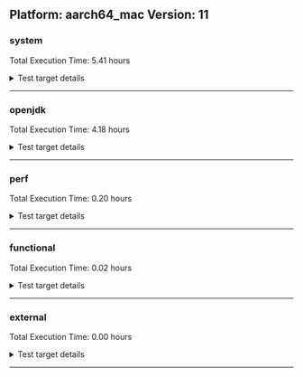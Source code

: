 ## Platform: aarch64_mac Version: 11 

###  system
 Total Execution Time:  5.41  hours
<details><summary>Test target details</summary>

| Test Name | Time |
| --- | --- |
| MiniMix_aot_5m_0 | 685975.00  ms|
| TestJlmRemoteThreadAuth_0 | 636405.00  ms|
| TestJlmRemoteThreadAuth_1 | 635874.00  ms|
| TestJlmRemoteMemoryAuth_0 | 626161.00  ms|
| TestJlmRemoteMemoryAuth_1 | 626041.00  ms|
| TestJlmRemoteClassAuth_0 | 624823.00  ms|
| TestJlmRemoteThreadNoAuth_0 | 624179.00  ms|
| TestJlmRemoteClassAuth_1 | 624130.00  ms|
| TestJlmRemoteThreadNoAuth_1 | 623854.00  ms|
| TestJlmRemoteMemoryNoAuth_0 | 615090.00  ms|
| TestJlmRemoteClassNoAuth_1 | 613436.00  ms|
| TestJlmRemoteClassNoAuth_0 | 613378.00  ms|
| TestJlmRemoteMemoryNoAuth_1 | 593107.00  ms|
| ConcurrentLoadTest_5m_0 | 349250.00  ms|
| ConcurrentLoadTest_5m_1 | 347924.00  ms|
| MiniMix_5m_0 | 345486.00  ms|
| MiniMix_5m_1 | 345452.00  ms|
| DBBLoadTest_5m_1 | 311509.00  ms|
| DBBLoadTest_5m_0 | 311002.00  ms|
| NioLoadTest_5m_0 | 310455.00  ms|
| NioLoadTest_5m_1 | 310241.00  ms|
| MauveMultiThrdLoad_5m_1 | 303125.00  ms|
| MauveMultiThrdLoad_5m_0 | 302906.00  ms|
| MauveSingleInvocLoad_HS_5m_0 | 302668.00  ms|
| MauveSingleThrdLoad_HS_5m_1 | 302576.00  ms|
| MauveSingleInvocLoad_HS_5m_1 | 302485.00  ms|
| MauveSingleThrdLoad_HS_5m_0 | 302476.00  ms|
| MathLoadTest_autosimd_5m_1 | 302218.00  ms|
| MathLoadTest_autosimd_5m_0 | 302216.00  ms|
| MathLoadTest_all_5m_0 | 302199.00  ms|
| MathLoadTest_bigdecimal_5m_0 | 302135.00  ms|
| LambdaLoadTest_HS_5m_0 | 302121.00  ms|
| MathLoadTest_all_5m_1 | 302068.00  ms|
| LambdaLoadTest_HS_5m_1 | 302054.00  ms|
| UtilLoadTest_5m_0 | 302052.00  ms|
| ClassLoadingTest_5m_1 | 302026.00  ms|
| MathLoadTest_bigdecimal_5m_1 | 302018.00  ms|
| UtilLoadTest_5m_1 | 302018.00  ms|
| ClassLoadingTest_5m_0 | 301995.00  ms|
| LangLoadTest_5m_1 | 301945.00  ms|
| LangLoadTest_5m_0 | 301938.00  ms|
| HCRLateAttachWorkload_previewEnabled_0 | 254542.00  ms|
| HCRLateAttachWorkload_previewEnabled_1 | 254175.00  ms|
| TestJlmRemoteNotifierProxyAuth_1 | 129922.00  ms|
| TestJlmRemoteNotifierProxyAuth_0 | 129901.00  ms|
| TestJlmRemoteThreadAuth_2 | 105942.00  ms|
| TestJlmRemoteMemoryAuth_2 | 104510.00  ms|
| TestJlmRemoteClassAuth_2 | 104029.00  ms|
| TestJlmRemoteThreadNoAuth_2 | 103915.00  ms|
| TestJlmRemoteClassNoAuth_2 | 102523.00  ms|
| TestJlmRemoteMemoryNoAuth_2 | 102441.00  ms|
| ConcurrentLoadTest_5m_2 | 58498.00  ms|
| MiniMix_5m_2 | 57333.00  ms|
| CLLoad_0 | 53981.00  ms|
| CLLoad_1 | 53781.00  ms|
| NioLoadTest_5m_2 | 51841.00  ms|
| DBBLoadTest_5m_2 | 51561.00  ms|
| MauveMultiThrdLoad_5m_2 | 50529.00  ms|
| MauveSingleInvocLoad_HS_5m_2 | 50485.00  ms|
| MauveSingleThrdLoad_HS_5m_2 | 50473.00  ms|
| MathLoadTest_autosimd_5m_2 | 50423.00  ms|
| LangLoadTest_5m_2 | 50371.00  ms|
| LambdaLoadTest_HS_5m_2 | 50365.00  ms|
| ClassLoadingTest_5m_2 | 50358.00  ms|
| MathLoadTest_all_5m_2 | 50343.00  ms|
| UtilLoadTest_5m_2 | 50325.00  ms|
| MathLoadTest_bigdecimal_5m_2 | 50307.00  ms|
| HCRLateAttachWorkload_previewEnabled_2 | 42367.00  ms|
| LockingLoadTest_0 | 31968.00  ms|
| LockingLoadTest_1 | 31927.00  ms|
| TestJlmLocal_0 | 27152.00  ms|
| TestJlmLocal_1 | 27022.00  ms|
| TestJlmRemoteNotifierProxyAuth_2 | 21637.00  ms|
| CLLoad_2 | 9629.00  ms|
| ParallelStreamsLoadTest_HS_1 | 8547.00  ms|
| Jlink_ReqMod_0 | 8358.00  ms|
| ParallelStreamsLoadTest_HS_0 | 7974.00  ms|
| Jlink_ReqMod_1 | 7693.00  ms|
| Jlink_AddMLimitM_1 | 6313.00  ms|
| Jlink_AddMLimitM_0 | 6002.00  ms|
| LockingLoadTest_2 | 5320.00  ms|
| PatModImg_Adv_0 | 4883.00  ms|
| PatModImg_Unex_0 | 4645.00  ms|
| UpgModPath_JarImg_0 | 4629.00  ms|
| TestJlmLocal_2 | 4526.00  ms|
| PatModImg_PlatMod_0 | 4497.00  ms|
| PatModImg_Adv_1 | 4438.00  ms|
| PatModImg_Unex_1 | 4408.00  ms|
| PatModImg_AppMod_1 | 4378.00  ms|
| UpgModPath_JarImg_1 | 4369.00  ms|
| UpgModPath_ExpImg_1 | 4153.00  ms|
| PatModImg_PlatMod_1 | 4131.00  ms|
| CLTestImg_0 | 4080.00  ms|
| PatModImg_AppMod_0 | 4044.00  ms|
| Jlink_GenOpt_1 | 3937.00  ms|
| CLTestImg_1 | 3903.00  ms|
| CpMpJlink_1 | 3891.00  ms|
| Jlink_GenOpt_0 | 3832.00  ms|
| jcstress_SampleTestBench_0 | 3726.00  ms|
| UpgModPath_ExpImg_0 | 3650.00  ms|
| CpMpJlink_0 | 3475.00  ms|
| UpgModPath_Jar_0 | 3365.00  ms|
| UpgModPath_Exp_0 | 3167.00  ms|
| UpgModPath_Jar_1 | 3049.00  ms|
| UpgModPath_Exp_1 | 2698.00  ms|
| Jlink_ReqMod_2 | 2132.00  ms|
| AutoMod_Impl1_0 | 1934.00  ms|
| CpMpModJar_0 | 1895.00  ms|
| AutoMod2_1 | 1801.00  ms|
| AutoMod_Impl1_1 | 1789.00  ms|
| InternalAPIs_1 | 1779.00  ms|
| PatMod_AppMod_0 | 1763.00  ms|
| AutoMod_Impl3_0 | 1760.00  ms|
| Jlink_AddMLimitM_2 | 1657.00  ms|
| AutoMod2_0 | 1644.00  ms|
| PatMod_PlatMod_0 | 1640.00  ms|
| AutoMod1_1 | 1634.00  ms|
| PatMod_Adv_1 | 1633.00  ms|
| PatMod_Adv_0 | 1628.00  ms|
| PatMod_PlatMod_1 | 1625.00  ms|
| AutoMod_Impl2_0 | 1623.00  ms|
| AutoMod1_0 | 1619.00  ms|
| InternalAPIs_0 | 1618.00  ms|
| AutoMod_Impl2_1 | 1616.00  ms|
| AutoMod_Impl3_1 | 1609.00  ms|
| CpMpModJar_1 | 1558.00  ms|
| ParallelStreamsLoadTest_HS_2 | 1510.00  ms|
| PatMod_Unex_0 | 1493.00  ms|
| PatModImg_Adv_2 | 1488.00  ms|
| PatMod_AppMod_1 | 1488.00  ms|
| PatMod_Unex_1 | 1486.00  ms|
| CLTest_0 | 1406.00  ms|
| SLTest_1 | 1358.00  ms|
| SLTest_0 | 1352.00  ms|
| PatModImg_AppMod_2 | 1350.00  ms|
| CpMpModJar3_0 | 1310.00  ms|
| PatModImg_PlatMod_2 | 1299.00  ms|
| Jlink_GenOpt_2 | 1216.00  ms|
| UpgModPath_JarImg_2 | 1149.00  ms|
| UpgModPath_ExpImg_2 | 1131.00  ms|
| CpMpModJar2_0 | 1110.00  ms|
| CpMpModJar2_1 | 1105.00  ms|
| CpMpModJar3_1 | 1104.00  ms|
| CpMp_CpMp_0 | 1099.00  ms|
| CpMp3_0 | 1057.00  ms|
| CpMp_MP_0 | 1053.00  ms|
| CpMp_MP_1 | 1053.00  ms|
| CpMp3_1 | 1052.00  ms|
| CLTest_1 | 1049.00  ms|
| CpMp2_1 | 1048.00  ms|
| CpMp2_0 | 1046.00  ms|
| CpMp_CpMp_1 | 1033.00  ms|
| PatModImg_Unex_2 | 983.00  ms|
| CLTestImg_2 | 933.00  ms|
| CpMpJlink_2 | 874.00  ms|
| UpgModPath_Jar_2 | 672.00  ms|
| PatMod_Unex_2 | 611.00  ms|
| PatMod_PlatMod_2 | 606.00  ms|
| UpgModPath_Exp_2 | 485.00  ms|
| InternalAPIs_2 | 483.00  ms|
| AutoMod2_2 | 478.00  ms|
| MachineInfo_0 | 472.00  ms|
| CpMpModJar_2 | 451.00  ms|
| AutoMod_Impl2_2 | 447.00  ms|
| AutoMod_Impl1_2 | 444.00  ms|
| CpMp_CpMp_2 | 363.00  ms|
| PatMod_Adv_2 | 307.00  ms|
| AutoMod1_2 | 307.00  ms|
| AutoMod_Impl3_2 | 306.00  ms|
| PatMod_AppMod_2 | 282.00  ms|
| SLTest_2 | 263.00  ms|
| CpMpModJar3_2 | 223.00  ms|
| CpMpModJar2_2 | 220.00  ms|
| CLTest_2 | 213.00  ms|
| CpMp2_2 | 212.00  ms|
| CpMp_MP_2 | 210.00  ms|
| CpMp3_2 | 210.00  ms|
| CLStressCRI_2 | 63.00  ms|
| OAuthTest_0 | 62.00  ms|
| CLStressCRI_1 | 62.00  ms|
| CLStressLayers_1 | 62.00  ms|
| CLStressLayers_0 | 62.00  ms|
| ExplMod_0 | 62.00  ms|
| JdiTest_2 | 61.00  ms|
| ExplMod_1 | 61.00  ms|
| CLStressCRI_0 | 61.00  ms|
| JdiTest_0 | 61.00  ms|
| JdiTest_1 | 61.00  ms|
| ExplMod_2 | 61.00  ms|
| CLStressLayers_2 | 60.00  ms|
</details>

---

###  openjdk
 Total Execution Time:  4.18  hours
<details><summary>Test target details</summary>

| Test Name | Time |
| --- | --- |
| jvm_compiler_0 | 1695531.00  ms|
| jvm_compiler_1 | 1691398.00  ms|
| jdk_net_1 | 1102569.00  ms|
| jdk_net_0 | 1096911.00  ms|
| jdk_security3_0 | 545899.00  ms|
| jdk_security3_1 | 543077.00  ms|
| jvm_compiler_2 | 412235.00  ms|
| jdk_nio_0 | 395912.00  ms|
| jdk_nio_1 | 390041.00  ms|
| jdk_rmi_0 | 358025.00  ms|
| jdk_rmi_1 | 358001.00  ms|
| hotspot_custom_1 | 311980.00  ms|
| hotspot_custom_0 | 311461.00  ms|
| jdk_util_0 | 294901.00  ms|
| jdk_util_1 | 289582.00  ms|
| jdk_net_2 | 272729.00  ms|
| jdk_lang_0 | 242575.00  ms|
| jdk_lang_1 | 240547.00  ms|
| jdk_tools_0 | 206000.00  ms|
| jdk_tools_1 | 203847.00  ms|
| jdk_jdi_0 | 189467.00  ms|
| jdk_jdi_1 | 187126.00  ms|
| jdk_jmx_1 | 181878.00  ms|
| jdk_jmx_0 | 181790.00  ms|
| jdk_other_0 | 179900.00  ms|
| jdk_other_1 | 179509.00  ms|
| jdk_security1_0 | 141929.00  ms|
| jdk_security1_1 | 140278.00  ms|
| jdk_security4_1 | 140042.00  ms|
| jdk_security4_0 | 139620.00  ms|
| jdk_security3_2 | 136732.00  ms|
| jdk_jfr_1 | 136504.00  ms|
| jdk_jfr_0 | 132349.00  ms|
| jdk_beans_0 | 116481.00  ms|
| jdk_beans_1 | 112911.00  ms|
| jdk_nio_2 | 101122.00  ms|
| jdk_management_0 | 94153.00  ms|
| jdk_rmi_2 | 89455.00  ms|
| jdk_management_1 | 84929.00  ms|
| hotspot_custom_2 | 77344.00  ms|
| jdk11_tier1_pack200_0 | 72626.00  ms|
| jdk11_tier1_pack200_1 | 71628.00  ms|
| jdk_tools_2 | 51401.00  ms|
| jdk_jdi_2 | 46429.00  ms|
| jdk_util_2 | 46216.00  ms|
| jdk_jmx_2 | 44969.00  ms|
| jdk_other_2 | 44296.00  ms|
| jdk_security2_0 | 41793.00  ms|
| jdk_security2_1 | 41174.00  ms|
| jdk_lang_2 | 38282.00  ms|
| jdk_instrument_1 | 37019.00  ms|
| jdk_instrument_0 | 36712.00  ms|
| jdk_text_0 | 36538.00  ms|
| jdk_text_1 | 36280.00  ms|
| jdk_io_0 | 35709.00  ms|
| jdk_time_0 | 35358.00  ms|
| jdk_security1_2 | 35221.00  ms|
| jdk_security4_2 | 34767.00  ms|
| jdk_time_1 | 34592.00  ms|
| jdk_io_1 | 34387.00  ms|
| jdk_jfr_2 | 32229.00  ms|
| jdk_beans_2 | 28824.00  ms|
| jdk_math_0 | 26260.00  ms|
| jdk_math_1 | 25525.00  ms|
| jdk_management_2 | 25321.00  ms|
| jdk_custom_1 | 21868.00  ms|
| jdk_custom_0 | 21406.00  ms|
| jdk11_tier1_cipher_2 | 16135.00  ms|
| jdk11_tier1_cipher_1 | 15986.00  ms|
| jdk11_tier1_cipher_0 | 15934.00  ms|
| runtime_nestmate_0 | 14435.00  ms|
| jdk_svc_sanity_0 | 14210.00  ms|
| jdk11_tier1_buffer_1 | 13930.00  ms|
| jdk_svc_sanity_1 | 13692.00  ms|
| runtime_nestmate_1 | 13513.00  ms|
| jdk11_tier1_buffer_0 | 13427.00  ms|
| jdk_security_infra_1 | 11588.00  ms|
| jdk11_tier1_pack200_2 | 11555.00  ms|
| jvm_native_sanity_0 | 11508.00  ms|
| jvm_native_sanity_1 | 11044.00  ms|
| jdk_security_infra_0 | 10132.00  ms|
| jdk_build_0 | 10082.00  ms|
| jdk_security2_2 | 9955.00  ms|
| jdk_build_1 | 9905.00  ms|
| jdk_instrument_2 | 9020.00  ms|
| jdk_text_2 | 8516.00  ms|
| jdk_time_2 | 8344.00  ms|
| jdk_io_2 | 8214.00  ms|
| jdk11_tier1_iso8859_0 | 6882.00  ms|
| jdk_native_sanity_0 | 6782.00  ms|
| jdk11_tier1_iso8859_1 | 6777.00  ms|
| jdk_native_sanity_1 | 6671.00  ms|
| jdk_custom_2 | 5068.00  ms|
| jdk_math_2 | 4150.00  ms|
| langtools_custom_0 | 3751.00  ms|
| langtools_custom_1 | 3542.00  ms|
| runtime_nestmate_2 | 3223.00  ms|
| jdk_svc_sanity_2 | 2847.00  ms|
| jdk_security_infra_2 | 2271.00  ms|
| jvm_native_sanity_2 | 2220.00  ms|
| jdk_build_2 | 2204.00  ms|
| jdk11_tier1_buffer_2 | 2144.00  ms|
| jdk_native_sanity_2 | 1644.00  ms|
| jdk11_tier1_iso8859_2 | 991.00  ms|
| langtools_custom_2 | 865.00  ms|
| jdk_swing_2 | 68.00  ms|
| jdk_imageio_1 | 67.00  ms|
| jdk_client_sanity_1 | 66.00  ms|
| jdk_awt_2 | 64.00  ms|
| jdk_jfc_demo_0 | 64.00  ms|
| jdk_swing_1 | 63.00  ms|
| jdk_sound_1 | 63.00  ms|
| jdk_swing_0 | 62.00  ms|
| jdk_jfc_demo_2 | 62.00  ms|
| jdk_awt_0 | 62.00  ms|
| jdk_2d_1 | 62.00  ms|
| jdk_jfc_demo_1 | 61.00  ms|
| jdk_awt_1 | 61.00  ms|
| jdk_client_sanity_0 | 61.00  ms|
| jdk_2d_2 | 61.00  ms|
| jdk_2d_0 | 61.00  ms|
| jdk_imageio_0 | 61.00  ms|
| jdk_imageio_2 | 61.00  ms|
| jdk_client_sanity_2 | 61.00  ms|
| jdk_sound_0 | 60.00  ms|
| jdk_sound_2 | 59.00  ms|
| jdk_lang_native_win_2 | 41.00  ms|
| jdk_lang_native_win_0 | 41.00  ms|
| jdk_lang_native_win_1 | 41.00  ms|
</details>

---

###  perf
 Total Execution Time:  0.20  hours
<details><summary>Test target details</summary>

| Test Name | Time |
| --- | --- |
| renaissance-movie-lens_0 | 189016.00  ms|
| renaissance-als_0 | 84017.00  ms|
| renaissance-future-genetic_0 | 65453.00  ms|
| renaissance-fj-kmeans_0 | 61556.00  ms|
| renaissance-finagle-http_0 | 40320.00  ms|
| renaissance-mnemonics_0 | 37946.00  ms|
| renaissance-gauss-mix_0 | 36417.00  ms|
| renaissance-chi-square_0 | 33887.00  ms|
| renaissance-par-mnemonics_0 | 32777.00  ms|
| renaissance-dec-tree_0 | 32275.00  ms|
| renaissance-log-regression_0 | 28102.00  ms|
| renaissance-philosophers_0 | 26363.00  ms|
| renaissance-scala-kmeans_0 | 13255.00  ms|
| dacapo-h2_0 | 7554.00  ms|
| dacapo-jython_0 | 5640.00  ms|
| dacapo-xalan_0 | 2420.00  ms|
| dacapo-avrora_0 | 2332.00  ms|
| dacapo-fop_0 | 1851.00  ms|
| dacapo-sunflow_0 | 1771.00  ms|
| dacapo-pmd_0 | 1508.00  ms|
| dacapo-luindex_0 | 1117.00  ms|
| renaissance-akka-uct_0 | 61.00  ms|
| renaissance-finagle-chirper_0 | 60.00  ms|
| dacapo-tomcat_0 | 60.00  ms|
| renaissance-naive-bayes_0 | 60.00  ms|
| dacapo-lusearch-fix_0 | 59.00  ms|
| renaissance-db-shootout_0 | 59.00  ms|
| IdleMicrobenchmark_HS_0 | 40.00  ms|
</details>

---

###  functional
 Total Execution Time:  0.02  hours
<details><summary>Test target details</summary>

| Test Name | Time |
| --- | --- |
| MBCS_Tests_charsets_0 | 38206.00  ms|
| SecurityTests_0 | 2623.00  ms|
| IllegalAccessProtectedMethodTest_0 | 564.00  ms|
| MBCS_Tests_property_utf8_0 | 494.00  ms|
| MBCS_Tests_language_tag_0 | 491.00  ms|
| testXXArgumentTesting_0 | 465.00  ms|
| MBCS_Tests_datetime_0 | 447.00  ms|
| openj9_jsr292Test_0 | 446.00  ms|
| MBCS_Tests_datetime_formatter_0 | 386.00  ms|
| jsr292BootstrapTest_0 | 360.00  ms|
| cmdLineTester_getPid_0 | 322.00  ms|
| vmLifecyleTests_1 | 63.00  ms|
| vmLifecyleTests_2 | 62.00  ms|
| vmLifecyleTests_4 | 62.00  ms|
| vmLifecyleTests_5 | 62.00  ms|
| MBCS_Tests_codepage_ja_windows_0 | 61.00  ms|
| vmLifecyleTests_3 | 61.00  ms|
| vmLifecyleTests_0 | 61.00  ms|
| cmdLineTester_libpathTestRtfChild_0 | 61.00  ms|
| SyntheticGCWorkload_TestCase_0 | 61.00  ms|
| MBCS_Tests_StAX_Ja_JP_aix_0 | 57.00  ms|
| MBCS_Tests_env_ko_KR_linux_0 | 56.00  ms|
| MBCS_Tests_codepage_Ja_JP_aix_0 | 53.00  ms|
| MBCS_Tests_nio_zh_TW_linux_0 | 52.00  ms|
| MBCS_Tests_regex_ZH_TW_aix_0 | 50.00  ms|
| MBCS_Tests_locale_matching_zh_CN_linux_0 | 50.00  ms|
| MBCS_Tests_regex_Ja_JP_aix_0 | 49.00  ms|
| MBCS_Tests_codepage_tw_windows_0 | 48.00  ms|
| MBCS_Tests_scanner_Zh_CN_aix_0 | 48.00  ms|
| MBCS_Tests_env_Zh_TW_aix_0 | 48.00  ms|
| MBCS_Tests_env_ja_JP_aix_0 | 47.00  ms|
| MBCS_Tests_locale_matching_ko_windows_0 | 46.00  ms|
| MBCS_Tests_coin_ja_JP_linux_0 | 45.00  ms|
| MBCS_Tests_pref_ZH_CN_aix_0 | 45.00  ms|
| MBCS_Tests_CLDR_11_Ja_JP_aix_0 | 45.00  ms|
| MBCS_Tests_env_windows_0 | 45.00  ms|
| MBCS_Tests_env_KO_KR_aix_0 | 44.00  ms|
| MBCS_Tests_nio_ko_windows_0 | 44.00  ms|
| MBCS_Tests_StAX_ZH_TW_aix_0 | 43.00  ms|
| MBCS_Tests_CLDR_11_windows_0 | 43.00  ms|
| MBCS_Tests_StAX_zh_CN_linux_0 | 43.00  ms|
| MBCS_Tests_IDN_KO_KR_aix_0 | 42.00  ms|
| MBCS_Tests_annotation_ZH_CN_aix_0 | 42.00  ms|
| MBCS_Tests_codepage_zh_CN_linux_0 | 42.00  ms|
| testExample_0 | 42.00  ms|
| MBCS_Tests_Compiler_ja_JP_linux_0 | 42.00  ms|
| MBCS_Tests_StAX_ja_JP_aix_0 | 42.00  ms|
| MBCS_Tests_i18n_KO_KR_aix_0 | 41.00  ms|
| MBCS_Tests_coin_JA_JP_aix_0 | 41.00  ms|
| MBCS_Tests_CLDR_11_ZH_TW_aix_0 | 41.00  ms|
| MBCS_Tests_codepage_ko_KR_aix_0 | 41.00  ms|
| MBCS_Tests_CLDR_11_Zh_TW_aix_0 | 41.00  ms|
| MBCS_Tests_nio_windows_0 | 41.00  ms|
| MBCS_Tests_urlclassloader_tw_windows_0 | 41.00  ms|
| cmdLineTester_classesdbgddrext_zos_0 | 41.00  ms|
| MBCS_Tests_codepage_Zh_CN_aix_0 | 41.00  ms|
| MBCS_Tests_CLDR_11_ZH_CN_aix_0 | 41.00  ms|
| MBCS_Tests_nio_zh_TW_aix_0 | 41.00  ms|
| MBCS_Tests_CLDR_11_Zh_CN_aix_0 | 41.00  ms|
| MBCS_Tests_env_ko_KR_aix_0 | 41.00  ms|
| MBCS_Tests_codepage_windows_0 | 41.00  ms|
| MBCS_Tests_annotation_Zh_TW_aix_0 | 41.00  ms|
| MBCS_Tests_codepage_KO_KR_aix_0 | 41.00  ms|
| MBCS_Tests_locale_matching_ZH_CN_aix_0 | 41.00  ms|
| MBCS_Tests_coin_ko_KR_aix_0 | 41.00  ms|
| MBCS_Tests_jaxp14_Zh_CN_aix_0 | 41.00  ms|
| MBCS_Tests_CLDR_11_zh_CN_aix_0 | 41.00  ms|
| MBCS_Tests_file_zh_CN.aix_0 | 41.00  ms|
| MBCS_Tests_codepage_JA_JP_aix_0 | 41.00  ms|
| MBCS_Tests_formatter_Zh_TW_aix_0 | 41.00  ms|
| MBCS_Tests_regex_ko_KR_linux_0 | 41.00  ms|
| MBCS_Tests_file_zh_TW_linux_0 | 40.00  ms|
| MBCS_Tests_CLDR_11_ja_JP_linux_0 | 40.00  ms|
| MBCS_Tests_codepage_ZH_CN_aix_0 | 40.00  ms|
| MBCS_Tests_i18n_JA_JP_aix_0 | 40.00  ms|
| MBCS_Tests_annotation_zh_TW_linux_0 | 40.00  ms|
| MBCS_Tests_CLDR_11_zh_CN_linux_0 | 40.00  ms|
| MBCS_Tests_urlclassloader_KO_KR_aix_0 | 40.00  ms|
| MBCS_Tests_Compiler_ko_KR_linux_0 | 40.00  ms|
| MBCS_Tests_codepage_ko_KR_linux_0 | 40.00  ms|
| MBCS_Tests_codepage_ko_windows_0 | 40.00  ms|
| MBCS_Tests_locale_matching_ja_JP_linux_0 | 40.00  ms|
| MBCS_Tests_CLDR_11_ja_JP_aix_0 | 40.00  ms|
| MBCS_Tests_codepage_zh_TW_linux_0 | 40.00  ms|
| MBCS_Tests_codepage_zh_CN_aix_0 | 40.00  ms|
| MBCS_Tests_jaxp14_ko_windows_0 | 40.00  ms|
| MBCS_Tests_CLDR_11_ko_KR_linux_0 | 40.00  ms|
| MBCS_Tests_CLDR_11_KO_KR_aix_0 | 40.00  ms|
| MBCS_Tests_i18n_ko_KR_aix_0 | 40.00  ms|
| MBCS_Tests_CLDR_11_JA_JP_aix_0 | 40.00  ms|
| MBCS_Tests_scanner_Zh_TW_aix_0 | 40.00  ms|
| MBCS_Tests_locale_matching_tw_windows_0 | 40.00  ms|
| MBCS_Tests_jaxp14_KO_KR_aix_0 | 40.00  ms|
| MBCS_Tests_jaxp14_Zh_TW_aix_0 | 40.00  ms|
| MBCS_Tests_annotation_Zh_CN_aix_0 | 40.00  ms|
| MBCS_Tests_file_ja_windows_0 | 40.00  ms|
| MBCS_Tests_CLDR_11_zh_TW_linux_0 | 40.00  ms|
| MBCS_Tests_urlclassloader_Ja_JP_aix_0 | 40.00  ms|
| MBCS_Tests_codepage_ja_JP_aix_0 | 40.00  ms|
| MBCS_Tests_nio_JA_JP_aix_0 | 40.00  ms|
| MBCS_Tests_env_zh_CN_aix_0 | 40.00  ms|
| MBCS_Tests_Compiler_ZH_TW_aix_0 | 40.00  ms|
| MBCS_Tests_locale_matching_zh_CN_aix_0 | 40.00  ms|
| MBCS_Tests_annotation_ja_JP_aix_0 | 40.00  ms|
| MBCS_Tests_formatter_ja_JP_aix_0 | 40.00  ms|
| MBCS_Tests_i18n_windows_0 | 40.00  ms|
| MBCS_Tests_CLDR_11_zh_TW_aix_0 | 40.00  ms|
| MBCS_Tests_scanner_ZH_TW_aix_0 | 40.00  ms|
| MBCS_Tests_codepoint_aix_0 | 40.00  ms|
| MBCS_Tests_urlclassloader_ZH_CN_aix_0 | 40.00  ms|
| MBCS_Tests_nio_ko_KR_aix_0 | 40.00  ms|
| MBCS_Tests_formatter_ko_KR_linux_0 | 40.00  ms|
| MBCS_Tests_file_cn_windows_0 | 40.00  ms|
| MBCS_Tests_i18n_ko_KR_linux_0 | 40.00  ms|
| MBCS_Tests_coin_ZH_TW_aix_0 | 40.00  ms|
| MBCS_Tests_locale_matching_KO_KR_aix_0 | 40.00  ms|
| MBCS_Tests_CLDR_11_ko_KR_aix_0 | 40.00  ms|
| MBCS_Tests_jaxp14_zh_TW_linux_0 | 40.00  ms|
| MBCS_Tests_urlclassloader_Zh_TW_aix_0 | 40.00  ms|
| MBCS_Tests_StAX_Zh_TW_aix_0 | 40.00  ms|
| MBCS_Tests_jaxp14_ko_KR_linux_0 | 40.00  ms|
| MBCS_Tests_jdbc41_ja_windows_0 | 40.00  ms|
| MBCS_Tests_scanner_Ja_JP_aix_0 | 40.00  ms|
| MBCS_Tests_Compiler_ko_KR_aix_0 | 40.00  ms|
| MBCS_Tests_pref_Ja_JP_aix_0 | 40.00  ms|
| MBCS_Tests_pref_ja_windows_0 | 40.00  ms|
| MBCS_Tests_Compiler_KO_KR_aix_0 | 40.00  ms|
| MBCS_Tests_pref_zh_TW_linux_0 | 40.00  ms|
| MBCS_Tests_formatter_zh_TW_aix_0 | 40.00  ms|
| MBCS_Tests_jdbc41_ja_JP_aix_0 | 40.00  ms|
| MBCS_Tests_StAX_KO_KR_aix_0 | 40.00  ms|
| MBCS_Tests_scanner_ja_JP_aix_0 | 40.00  ms|
| MBCS_Tests_IDN_JA_JP_aix_0 | 40.00  ms|
| MBCS_Tests_IDN_zh_CN_aix_0 | 40.00  ms|
| MBCS_Tests_pref_zh_TW_aix_0 | 40.00  ms|
| MBCS_Tests_jdbc41_Ja_JP_aix_0 | 40.00  ms|
| MBCS_Tests_codepage_ZH_TW_aix_0 | 40.00  ms|
| MBCS_Tests_formatter_windows_0 | 40.00  ms|
| MBCS_Tests_coin_Zh_TW_aix_0 | 40.00  ms|
| MBCS_Tests_scanner_ZH_CN_aix_0 | 40.00  ms|
| MBCS_Tests_StAX_windows_0 | 40.00  ms|
| MBCS_Tests_locale_matching_ja_windows_0 | 40.00  ms|
| MBCS_Tests_StAX_ja_JP_linux_0 | 40.00  ms|
| MBCS_Tests_file_ko_windows_0 | 40.00  ms|
| MBCS_Tests_file_ja_JP.aix_0 | 40.00  ms|
| MBCS_Tests_jaxp14_JA_JP_aix_0 | 40.00  ms|
| MBCS_Tests_IDN_windows_0 | 40.00  ms|
| MBCS_Tests_IDN_Zh_CN_aix_0 | 40.00  ms|
| MBCS_Tests_StAX_JA_JP_aix_0 | 40.00  ms|
| MBCS_Tests_annotation_zh_TW_aix_0 | 40.00  ms|
| MBCS_Tests_pref_tw_windows_0 | 40.00  ms|
| MBCS_Tests_env_ja_JP_linux_0 | 40.00  ms|
| MBCS_Tests_i18n_ZH_TW_aix_0 | 40.00  ms|
| MBCS_Tests_regex_KO_KR_aix_0 | 40.00  ms|
| MBCS_Tests_regex_zh_TW_linux_0 | 40.00  ms|
| MBCS_Tests_unicode_windows_0 | 40.00  ms|
| MBCS_Tests_i18n_zh_CN_aix_0 | 40.00  ms|
| MBCS_Tests_urlclassloader_zh_CN_aix_0 | 40.00  ms|
| MBCS_Tests_file_ja_JP_linux_0 | 40.00  ms|
| MBCS_Tests_formatter_ZH_TW_aix_0 | 40.00  ms|
| MBCS_Tests_pref_zh_CN_aix_0 | 40.00  ms|
| MBCS_Tests_codepage_Zh_TW_aix_0 | 40.00  ms|
| MBCS_Tests_codepage_cn_windows_0 | 40.00  ms|
| MBCS_Tests_Compiler_zh_TW_linux_0 | 40.00  ms|
| MBCS_Tests_jdbc41_ja_JP_linux_0 | 40.00  ms|
| MBCS_Tests_urlclassloader_zh_TW_aix_0 | 40.00  ms|
| MBCS_Tests_formatter_zh_CN_aix_0 | 40.00  ms|
| MBCS_Tests_Compiler_ZH_CN_aix_0 | 40.00  ms|
| MBCS_Tests_Compiler_zh_CN_aix_0 | 40.00  ms|
| MBCS_Tests_regex_zh_CN_linux_0 | 40.00  ms|
| MBCS_Tests_codepage_zh_TW_aix_0 | 40.00  ms|
| MBCS_Tests_regex_windows_0 | 40.00  ms|
| MBCS_Tests_IDN_zh_CN_linux_0 | 40.00  ms|
| MBCS_Tests_IDN_zh_TW_aix_0 | 40.00  ms|
| MBCS_Tests_regex_zh_CN_aix_0 | 40.00  ms|
| MBCS_Tests_IDN_ja_windows_0 | 40.00  ms|
| MBCS_Tests_locale_matching_windows_0 | 40.00  ms|
| MBCS_Tests_regex_cn_windows_0 | 40.00  ms|
| MBCS_Tests_annotation_zh_CN_linux_0 | 39.00  ms|
| MBCS_Tests_coin_tw_windows_0 | 39.00  ms|
| MBCS_Tests_IDN_ja_JP_linux_0 | 39.00  ms|
| MBCS_Tests_file_ZH_CN.aix_0 | 39.00  ms|
| MBCS_Tests_IDN_Zh_TW_aix_0 | 39.00  ms|
| MBCS_Tests_jdbc41_ko_KR_aix_0 | 39.00  ms|
| MBCS_Tests_jaxp14_zh_CN_linux_0 | 39.00  ms|
| MBCS_Tests_urlclassloader_windows_0 | 39.00  ms|
| MBCS_Tests_i18n_ja_JP_linux_0 | 39.00  ms|
| MBCS_Tests_scanner_KO_KR_aix_0 | 39.00  ms|
| MBCS_Tests_formatter_ko_KR_aix_0 | 39.00  ms|
| MBCS_Tests_scanner_ja_windows_0 | 39.00  ms|
| MBCS_Tests_scanner_ko_KR_aix_0 | 39.00  ms|
| MBCS_Tests_Compiler_Zh_CN_aix_0 | 39.00  ms|
| MBCS_Tests_regex_ko_KR_aix_0 | 39.00  ms|
| MBCS_Tests_regex_zh_TW_aix_0 | 39.00  ms|
| MBCS_Tests_regex_Zh_CN_aix_0 | 39.00  ms|
| MBCS_Tests_urlclassloader_ja_JP_aix_0 | 39.00  ms|
| MBCS_Tests_IDN_ko_KR_aix_0 | 39.00  ms|
| MBCS_Tests_file_windows_0 | 39.00  ms|
| MBCS_Tests_file_Zh_CN.aix_0 | 39.00  ms|
| MBCS_Tests_StAX_ko_KR_linux_0 | 39.00  ms|
| MBCS_Tests_IDN_ZH_TW_aix_0 | 39.00  ms|
| MBCS_Tests_annotation_ko_KR_linux_0 | 39.00  ms|
| MBCS_Tests_jaxp14_zh_CN_aix_0 | 39.00  ms|
| MBCS_Tests_locale_matching_cn_windows_0 | 39.00  ms|
| MBCS_Tests_Compiler_JA_JP_aix_0 | 39.00  ms|
| MBCS_Tests_Compiler_Zh_TW_aix_0 | 39.00  ms|
| MBCS_Tests_env_Zh_CN_aix_0 | 39.00  ms|
| MBCS_Tests_nio_Zh_TW_aix_0 | 39.00  ms|
| MBCS_Tests_formatter_Zh_CN_aix_0 | 39.00  ms|
| MBCS_Tests_nio_ko_KR_linux_0 | 39.00  ms|
| MBCS_Tests_locale_matching_zh_TW_linux_0 | 39.00  ms|
| MBCS_Tests_jdbc41_windows_0 | 39.00  ms|
| MBCS_Tests_codepoint_windows_0 | 39.00  ms|
| MBCS_Tests_locale_matching_ja_JP_aix_0 | 39.00  ms|
| MBCS_Tests_pref_cn_windows_0 | 39.00  ms|
| MBCS_Tests_StAX_zh_TW_linux_0 | 39.00  ms|
| MBCS_Tests_coin_windows_0 | 39.00  ms|
| MBCS_Tests_scanner_windows_0 | 39.00  ms|
| MBCS_Tests_formatter_zh_TW_linux_0 | 39.00  ms|
| MBCS_Tests_pref_ZH_TW_aix_0 | 39.00  ms|
| MBCS_Tests_coin_ko_windows_0 | 39.00  ms|
| MBCS_Tests_pref_Zh_TW_aix_0 | 39.00  ms|
| MBCS_Tests_IDN_ko_KR_linux_0 | 39.00  ms|
| MBCS_Tests_IDN_ja_JP_aix_0 | 39.00  ms|
| MBCS_Tests_regex_tw_windows_0 | 39.00  ms|
| MBCS_Tests_Compiler_zh_TW_aix_0 | 39.00  ms|
| MBCS_Tests_pref_ja_JP_aix_0 | 39.00  ms|
| MBCS_Tests_nio_ZH_CN_aix_0 | 39.00  ms|
| MBCS_Tests_IDN_Ja_JP_aix_0 | 39.00  ms|
| MBCS_Tests_StAX_ko_KR_aix_0 | 39.00  ms|
| MBCS_Tests_nio_KO_KR_aix_0 | 39.00  ms|
| MBCS_Tests_pref_ja_JP_linux_0 | 39.00  ms|
| MBCS_Tests_file_Ja_JP.aix_0 | 39.00  ms|
| MBCS_Tests_jaxp14_ja_JP_linux_0 | 39.00  ms|
| MBCS_Tests_Compiler_zh_CN_linux_0 | 39.00  ms|
| MBCS_Tests_scanner_cn_windows_0 | 39.00  ms|
| MBCS_Tests_jdbc41_Zh_TW_aix_0 | 39.00  ms|
| MBCS_Tests_coin_ja_JP_aix_0 | 39.00  ms|
| MBCS_Tests_coin_zh_TW_aix_0 | 39.00  ms|
| MBCS_Tests_formatter_cn_windows_0 | 39.00  ms|
| MBCS_Tests_jdbc41_JA_JP_aix_0 | 39.00  ms|
| MBCS_Tests_jdbc41_Zh_CN_aix_0 | 39.00  ms|
| MBCS_Tests_Compiler_ja_JP_aix_0 | 39.00  ms|
| MBCS_Tests_StAX_ZH_CN_aix_0 | 39.00  ms|
| MBCS_Tests_nio_ZH_TW_aix_0 | 39.00  ms|
| MBCS_Tests_IDN_tw_windows_0 | 39.00  ms|
| MBCS_Tests_file_ko_KR_linux_0 | 39.00  ms|
| MBCS_Tests_urlclassloader_ko_windows_0 | 39.00  ms|
| MBCS_Tests_nio_zh_CN_linux_0 | 39.00  ms|
| MBCS_Tests_formatter_ja_JP_linux_0 | 39.00  ms|
| MBCS_Tests_codepoint_linux_0 | 39.00  ms|
| MBCS_Tests_scanner_ja_JP_linux_0 | 39.00  ms|
| MBCS_Tests_file_zh_CN_linux_0 | 39.00  ms|
| MBCS_Tests_pref_ko_KR_linux_0 | 39.00  ms|
| MBCS_Tests_i18n_zh_TW_aix_0 | 39.00  ms|
| MBCS_Tests_formatter_tw_windows_0 | 39.00  ms|
| MBCS_Tests_file_ko_KR.aix_0 | 39.00  ms|
| MBCS_Tests_i18n_Zh_TW_aix_0 | 39.00  ms|
| MBCS_Tests_regex_JA_JP_aix_0 | 39.00  ms|
| MBCS_Tests_coin_ZH_CN_aix_0 | 39.00  ms|
| MBCS_Tests_formatter_Ja_JP_aix_0 | 39.00  ms|
| MBCS_Tests_annotation_Ja_JP_aix_0 | 39.00  ms|
| MBCS_Tests_scanner_JA_JP_aix_0 | 39.00  ms|
| MBCS_Tests_Compiler_windows_0 | 39.00  ms|
| MBCS_Tests_scanner_zh_TW_linux_0 | 39.00  ms|
| MBCS_Tests_annotation_windows_0 | 39.00  ms|
| MBCS_Tests_jaxp14_ZH_CN_aix_0 | 39.00  ms|
| MBCS_Tests_annotation_JA_JP_aix_0 | 39.00  ms|
| MBCS_Tests_urlclassloader_JA_JP_aix_0 | 39.00  ms|
| MBCS_Tests_coin_Ja_JP_aix_0 | 39.00  ms|
| MBCS_Tests_env_ZH_TW_aix_0 | 39.00  ms|
| MBCS_Tests_urlclassloader_ko_KR_linux_0 | 39.00  ms|
| MBCS_Tests_file_Zh_TW.aix_0 | 39.00  ms|
| MBCS_Tests_jaxp14_ja_windows_0 | 39.00  ms|
| MBCS_Tests_env_zh_TW_aix_0 | 39.00  ms|
| MBCS_Tests_formatter_JA_JP_aix_0 | 39.00  ms|
| MBCS_Tests_i18n_zh_TW_linux_0 | 39.00  ms|
| MBCS_Tests_pref_windows_0 | 39.00  ms|
| MBCS_Tests_codepage_ja_JP_linux_0 | 39.00  ms|
| MBCS_Tests_urlclassloader_ko_KR_aix_0 | 39.00  ms|
| MBCS_Tests_jdbc41_zh_CN_aix_0 | 39.00  ms|
| MBCS_Tests_unicode_linux_0 | 39.00  ms|
| MBCS_Tests_locale_matching_ko_KR_aix_0 | 39.00  ms|
| MBCS_Tests_urlclassloader_ZH_TW_aix_0 | 39.00  ms|
| MBCS_Tests_jaxp14_ko_KR_aix_0 | 39.00  ms|
| MBCS_Tests_formatter_ZH_CN_aix_0 | 39.00  ms|
| MBCS_Tests_coin_ja_windows_0 | 39.00  ms|
| MBCS_Tests_jaxp14_tw_windows_0 | 39.00  ms|
| MBCS_Tests_coin_zh_CN_aix_0 | 39.00  ms|
| MBCS_Tests_StAX_tw_windows_0 | 39.00  ms|
| MBCS_Tests_scanner_ko_KR_linux_0 | 39.00  ms|
| MBCS_Tests_env_ZH_CN_aix_0 | 39.00  ms|
| MBCS_Tests_i18n_ZH_CN_aix_0 | 39.00  ms|
| MBCS_Tests_env_zh_CN_linux_0 | 39.00  ms|
| MBCS_Tests_coin_KO_KR_aix_0 | 39.00  ms|
| MBCS_Tests_StAX_zh_CN_aix_0 | 39.00  ms|
| MBCS_Tests_file_tw_windows_0 | 39.00  ms|
| MBCS_Tests_env_JA_JP_aix_0 | 39.00  ms|
| MBCS_Tests_env_Ja_JP_aix_0 | 39.00  ms|
| MBCS_Tests_jaxp14_ZH_TW_aix_0 | 39.00  ms|
| MBCS_Tests_i18n_Ja_JP_aix_0 | 39.00  ms|
| MBCS_Tests_jdbc41_ZH_CN_aix_0 | 39.00  ms|
| MBCS_Tests_locale_matching_ZH_TW_aix_0 | 39.00  ms|
| MBCS_Tests_annotation_zh_CN_aix_0 | 39.00  ms|
| MBCS_Tests_jdbc41_zh_TW_linux_0 | 39.00  ms|
| MBCS_Tests_jaxp14_cn_windows_0 | 39.00  ms|
| MBCS_Tests_jdbc41_zh_CN_linux_0 | 39.00  ms|
| MBCS_Tests_jdbc41_ko_windows_0 | 39.00  ms|
| MBCS_Tests_urlclassloader_ja_windows_0 | 39.00  ms|
| MBCS_Tests_file_KO_KR.aix_0 | 39.00  ms|
| MBCS_Tests_nio_Ja_JP_aix_0 | 39.00  ms|
| MBCS_Tests_scanner_tw_windows_0 | 39.00  ms|
| MBCS_Tests_file_JA_JP.aix_0 | 39.00  ms|
| MBCS_Tests_locale_matching_Zh_TW_aix_0 | 39.00  ms|
| MBCS_Tests_unicode_aix_0 | 39.00  ms|
| MBCS_Tests_annotation_KO_KR_aix_0 | 39.00  ms|
| MBCS_Tests_urlclassloader_Zh_CN_aix_0 | 39.00  ms|
| MBCS_Tests_scanner_zh_TW_aix_0 | 39.00  ms|
| MBCS_Tests_nio_tw_windows_0 | 39.00  ms|
| MBCS_Tests_scanner_zh_CN_linux_0 | 39.00  ms|
| MBCS_Tests_locale_matching_Zh_CN_aix_0 | 39.00  ms|
| MBCS_Tests_regex_ko_windows_0 | 39.00  ms|
| MBCS_Tests_scanner_zh_CN_aix_0 | 39.00  ms|
| MBCS_Tests_urlclassloader_ja_JP_linux_0 | 39.00  ms|
| MBCS_Tests_jdbc41_cn_windows_0 | 39.00  ms|
| MBCS_Tests_i18n_zh_CN_linux_0 | 39.00  ms|
| MBCS_Tests_jdbc41_ZH_TW_aix_0 | 39.00  ms|
| MBCS_Tests_jaxp14_ja_JP_aix_0 | 39.00  ms|
| MBCS_Tests_pref_KO_KR_aix_0 | 39.00  ms|
| MBCS_Tests_coin_Zh_CN_aix_0 | 39.00  ms|
| MBCS_Tests_jdbc41_tw_windows_0 | 39.00  ms|
| MBCS_Tests_i18n_ja_JP_aix_0 | 39.00  ms|
| MBCS_Tests_i18n_Zh_CN_aix_0 | 39.00  ms|
| MBCS_Tests_coin_zh_TW_linux_0 | 39.00  ms|
| MBCS_Tests_regex_ja_JP_aix_0 | 39.00  ms|
| MBCS_Tests_urlclassloader_zh_TW_linux_0 | 39.00  ms|
| MBCS_Tests_regex_ja_JP_linux_0 | 39.00  ms|
| MBCS_Tests_pref_JA_JP_aix_0 | 39.00  ms|
| MBCS_Tests_urlclassloader_zh_CN_linux_0 | 39.00  ms|
| MBCS_Tests_urlclassloader_cn_windows_0 | 39.00  ms|
| MBCS_Tests_nio_ja_JP_aix_0 | 39.00  ms|
| MBCS_Tests_scanner_ko_windows_0 | 39.00  ms|
| MBCS_Tests_pref_zh_CN_linux_0 | 39.00  ms|
| MBCS_Tests_formatter_ko_windows_0 | 39.00  ms|
| MBCS_Tests_IDN_cn_windows_0 | 39.00  ms|
| MBCS_Tests_StAX_cn_windows_0 | 39.00  ms|
| MBCS_Tests_jaxp14_Ja_JP_aix_0 | 39.00  ms|
| MBCS_Tests_annotation_ja_JP_linux_0 | 39.00  ms|
| MBCS_Tests_StAX_zh_TW_aix_0 | 39.00  ms|
| MBCS_Tests_jdbc41_zh_TW_aix_0 | 39.00  ms|
| MBCS_Tests_jdbc41_ko_KR_linux_0 | 39.00  ms|
| MBCS_Tests_jaxp14_windows_0 | 39.00  ms|
| MBCS_Tests_nio_ja_windows_0 | 39.00  ms|
| MBCS_Tests_Compiler_Ja_JP_aix_0 | 39.00  ms|
| MBCS_Tests_formatter_ja_windows_0 | 39.00  ms|
| MBCS_Tests_formatter_zh_CN_linux_0 | 39.00  ms|
| MBCS_Tests_locale_matching_ko_KR_linux_0 | 39.00  ms|
| MBCS_Tests_annotation_ko_KR_aix_0 | 39.00  ms|
| MBCS_Tests_file_zh_TW.aix_0 | 39.00  ms|
| MBCS_Tests_pref_ko_KR_aix_0 | 39.00  ms|
| MBCS_Tests_coin_ko_KR_linux_0 | 39.00  ms|
| MBCS_Tests_jdbc41_KO_KR_aix_0 | 39.00  ms|
| MBCS_Tests_file_ZH_TW.aix_0 | 39.00  ms|
| MBCS_Tests_formatter_KO_KR_aix_0 | 39.00  ms|
| MBCS_Tests_regex_Zh_TW_aix_0 | 39.00  ms|
| MBCS_Tests_StAX_ko_windows_0 | 39.00  ms|
| MBCS_Tests_StAX_ja_windows_0 | 39.00  ms|
| MBCS_Tests_locale_matching_zh_TW_aix_0 | 39.00  ms|
| MBCS_Tests_env_zh_TW_linux_0 | 39.00  ms|
| MBCS_Tests_regex_ja_windows_0 | 39.00  ms|
| MBCS_Tests_nio_ja_JP_linux_0 | 39.00  ms|
| MBCS_Tests_nio_zh_CN_aix_0 | 39.00  ms|
| MBCS_Tests_IDN_ko_windows_0 | 39.00  ms|
| MBCS_Tests_IDN_zh_TW_linux_0 | 39.00  ms|
| MBCS_Tests_jaxp14_zh_TW_aix_0 | 39.00  ms|
| MBCS_Tests_StAX_Zh_CN_aix_0 | 39.00  ms|
| MBCS_Tests_locale_matching_JA_JP_aix_0 | 39.00  ms|
| MBCS_Tests_locale_matching_Ja_JP_aix_0 | 39.00  ms|
| MBCS_Tests_pref_Zh_CN_aix_0 | 39.00  ms|
| MBCS_Tests_nio_Zh_CN_aix_0 | 39.00  ms|
| MBCS_Tests_annotation_ZH_TW_aix_0 | 39.00  ms|
| MBCS_Tests_nio_cn_windows_0 | 39.00  ms|
| MBCS_Tests_regex_ZH_CN_aix_0 | 39.00  ms|
| MBCS_Tests_IDN_ZH_CN_aix_0 | 39.00  ms|
| MBCS_Tests_pref_ko_windows_0 | 39.00  ms|
| MBCS_Tests_coin_zh_CN_linux_0 | 38.00  ms|
| MBCS_Tests_coin_cn_windows_0 | 38.00  ms|
</details>

---

###  external
 Total Execution Time:  0.00  hours
<details><summary>Test target details</summary>

| Test Name | Time |
| --- | --- |
</details>

---
